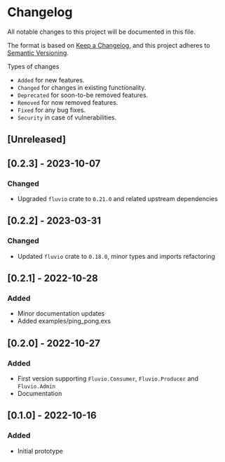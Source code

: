 # Changelog

All notable changes to this project will be documented in this file.

The format is based on [Keep a Changelog](https://keepachangelog.com/en/1.0.0/),
and this project adheres to [Semantic Versioning](https://semver.org/spec/v2.0.0.html).

Types of changes

- `Added` for new features.
- `Changed` for changes in existing functionality.
- `Deprecated` for soon-to-be removed features.
- `Removed` for now removed features.
- `Fixed` for any bug fixes.
- `Security` in case of vulnerabilities.

## [Unreleased]

## [0.2.3] - 2023-10-07

### Changed

- Upgraded `fluvio` crate to `0.21.0` and related upstream dependencies


## [0.2.2] - 2023-03-31

### Changed

- Updated `fluvio` crate to `0.18.0`, minor types and imports refactoring

## [0.2.1] - 2022-10-28

### Added

- Minor documentation updates
- Added examples/ping_pong.exs

## [0.2.0] - 2022-10-27

### Added

- First version supporting `Fluvio.Consumer`, `Fluvio.Producer` and `Fluvio.Admin`
- Documentation

## [0.1.0] - 2022-10-16

### Added

- Initial prototype
